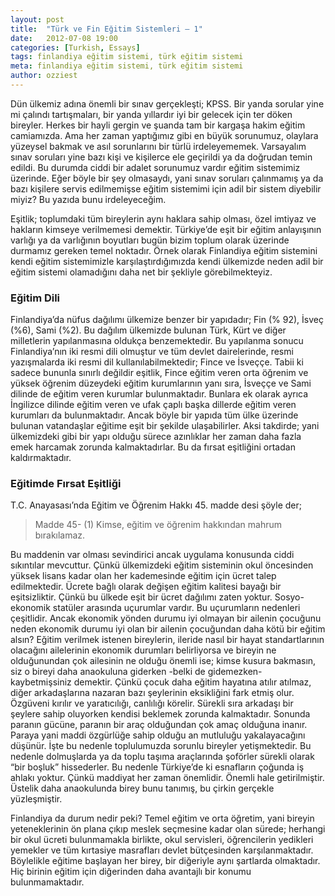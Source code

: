 ```yaml
---
layout: post
title:  "Türk ve Fin Eğitim Sistemleri – 1"
date:   2012-07-08 19:00
categories: [Turkish, Essays]
tags: finlandiya eğitim sistemi, türk eğitim sistemi
meta: finlandiya eğitim sistemi, türk eğitim sistemi
author: ozziest
---
```


Dün ülkemiz adına önemli bir sınav gerçekleşti; KPSS. Bir yanda sorular yine mi çalındı tartışmaları, bir yanda yıllardır iyi bir gelecek için ter döken bireyler. Herkes bir hayli gergin ve şuanda tam bir kargaşa hakim eğitim camiamızda. Ama her zaman yaptığımız gibi en büyük sorunumuz, olaylara yüzeysel bakmak ve asıl sorunlarını bir türlü irdeleyememek. Varsayalım sınav soruları yine bazı kişi ve kişilerce ele geçirildi ya da doğrudan temin edildi. Bu durumda ciddi bir adalet sorunumuz vardır eğitim sistemimiz üzerinde. Eğer böyle bir şey olmasaydı, yani sınav soruları çalınmamış ya da bazı kişilere servis edilmemişse eğitim sistemimi için adil bir sistem diyebilir miyiz? Bu yazıda bunu irdeleyeceğim.

Eşitlik; toplumdaki tüm bireylerin aynı haklara sahip olması, özel imtiyaz ve hakların kimseye verilmemesi demektir. Türkiye’de eşit bir eğitim anlayışının varlığı ya da varlığının boyutları bugün bizim toplum olarak üzerinde durmamız gereken temel noktadır. Örnek olarak Finlandiya eğitim sistemini kendi eğitim sistemimizle karşılaştırdığımızda kendi ülkemizde neden adil bir eğitim sistemi olamadığını daha net bir şekliyle görebilmekteyiz.

### Eğitim Dili

Finlandiya’da nüfus dağılımı ülkemize benzer bir yapıdadır; Fin (% 92), İsveç (%6), Sami (%2). Bu dağılım ülkemizde bulunan Türk, Kürt ve diğer milletlerin yapılanmasına oldukça benzemektedir. Bu yapılanma sonucu Finlandiya’nın iki resmi dili olmuştur ve tüm devlet dairelerinde, resmi yazışmalarda iki resmi dil kullanılabilmektedir; Fince ve İsveççe. Tabii ki sadece bununla sınırlı değildir eşitlik, Fince eğitim veren orta öğrenim ve yüksek öğrenim düzeydeki eğitim kurumlarının yanı sıra, İsveççe ve Sami dilinde de eğitim veren kurumlar bulunmaktadır. Bunlara ek olarak ayrıca İngilizce dilinde eğitim veren ve ufak çaplı başka dillerde eğitim veren kurumları da bulunmaktadır. Ancak böyle bir yapıda tüm ülke üzerinde bulunan vatandaşlar eğitime eşit bir şekilde ulaşabilirler. Aksi takdirde; yani ülkemizdeki gibi bir yapı olduğu sürece azınlıklar her zaman daha fazla emek harcamak zorunda kalmaktadırlar. Bu da fırsat eşitliğini ortadan kaldırmaktadır.

### Eğitimde Fırsat Eşitliği

T.C. Anayasası’nda Eğitim ve Öğrenim Hakkı 45. madde desi şöyle der;

> Madde 45- (1) Kimse, eğitim ve öğrenim hakkından mahrum bırakılamaz.

Bu maddenin var olması sevindirici ancak uygulama konusunda ciddi sıkıntılar mevcuttur. Çünkü ülkemizdeki eğitim sisteminin okul öncesinden yüksek lisans kadar olan her kademesinde eğitim için ücret talep edilmektedir. Ücrete bağlı olarak değişen eğitim kalitesi bayağı bir eşitsizliktir. Çünkü bu ülkede eşit bir ücret dağılımı zaten yoktur. Sosyo-ekonomik statüler arasında uçurumlar vardır. Bu uçurumların nedenleri çeşitlidir. Ancak ekonomik yönden durumu iyi olmayan bir ailenin çocuğunu neden ekonomik durumu iyi olan bir ailenin çocuğundan daha kötü bir eğitim alsın? Eğitim verilmek istenen bireylerin, ileride nasıl bir hayat standartlarının olacağını ailelerinin ekonomik durumları belirliyorsa ve bireyin ne olduğunundan çok ailesinin ne olduğu önemli ise; kimse kusura bakmasın, siz o bireyi daha anaokuluna giderken -belki de gidemezken- kaybetmişsiniz demektir. Çünkü çocuk daha eğitim hayatına atılır atılmaz, diğer arkadaşlarına nazaran bazı şeylerinin eksikliğini fark etmiş olur. Özgüveni kırılır ve yaratıcılığı, canlılığı körelir. Sürekli sıra arkadaşı bir şeylere sahip oluyorken kendisi beklemek zorunda kalmaktadır. Sonunda paranın gücüne, paranın bir araç olduğundan çok amaç olduğuna inanır. Paraya yani maddi özgürlüğe sahip olduğu an mutluluğu yakalayacağını düşünür. İşte bu nedenle toplulumuzda sorunlu bireyler yetişmektedir. Bu nedenle dolmuşlarda ya da toplu taşıma araçlarında şoförler sürekli olarak “bir boşluk” hissederler. Bu nedenle Türkiye’de ki esnafların çoğunda iş ahlakı yoktur. Çünkü maddiyat her zaman önemlidir. Önemli hale getirilmiştir. Üstelik daha anaokulunda birey bunu tanımış, bu çirkin gerçekle yüzleşmiştir.

Finlandiya da durum nedir peki? Temel eğitim ve orta öğretim, yani bireyin yeteneklerinin ön plana çıkıp meslek seçmesine kadar olan sürede; herhangi bir okul ücreti bulunmamakla birlikte, okul servisleri, öğrencilerin yedikleri yemekler ve tüm kırtasiye masrafları devlet bütçesinden karşılanmaktadır. Böylelikle eğitime başlayan her birey, bir diğeriyle aynı şartlarda olmaktadır. Hiç birinin eğitim için diğerinden daha avantajlı bir konumu bulunmamaktadır.
